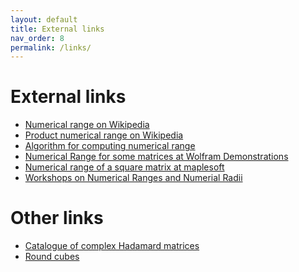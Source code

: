 ```yaml
---
layout: default
title: External links
nav_order: 8
permalink: /links/
---
```

# External links

  - [Numerical range on
    Wikipedia](https://en.wikipedia.org/wiki/Numerical_range)
  - [Product numerical range on
    Wikipedia](https://en.wikipedia.org/wiki/Product_numerical_range)
  - [Algorithm for computing numerical
    range](http://www.math.iupui.edu/~ccowen/Downloads/33NumRange.html)
  - [Numerical Range for some matrices at Wolfram
    Demonstrations](http://demonstrations.wolfram.com/NumericalRangeForSomeComplexUpperTriangularMatrices/)
  - [Numerical range of a square matrix at
    maplesoft](http://www.maplesoft.com/applications/view.aspx?SID=4128)
  - [Workshops on Numerical Ranges and Numerial
    Radii](http://www.math.wm.edu/~ckli/wonra.html)

# Other links

  - [Catalogue of complex Hadamard
    matrices](http://chaos.if.uj.edu.pl/~karol/hadamard/)
  - [Round
    cubes](http://images.math.cnrs.fr/Quand-les-cubes-deviennent-ronds.html)
